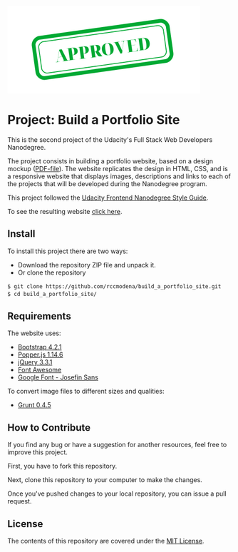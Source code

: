 ![Approved Image](/img/approved.png)

# Project: Build a Portfolio Site

This is the second project of the Udacity's Full Stack Web Developers Nanodegree.

The project consists in building a portfolio website, based on a design mockup ([PDF-file](mockup/design-mockup-portfolio.pdf)). The website replicates the design in HTML, CSS, and is a responsive website that displays images, descriptions and links to each of the projects that will be developed during the Nanodegree program.

This project followed the [Udacity Frontend Nanodegree Style Guide](http://udacity.github.io/frontend-nanodegree-styleguide/).

To see the resulting website [click here](https://rccmodena.github.io/FSND_build_a_portfolio_site/).

## Install

To install this project there are two ways:
- Download the repository ZIP file and unpack it.
- Or clone the repository

```sh
$ git clone https://github.com/rccmodena/build_a_portfolio_site.git
$ cd build_a_portfolio_site/
```

## Requirements

The website uses:
- [Bootstrap 4.2.1](https://getbootstrap.com/docs/4.2/getting-started/introduction/)
- [Popper.js 1.14.6](https://popper.js.org/)
- [jQuery 3.3.1](https://code.jquery.com/)
- [Font Awesome](https://fontawesome.com/)
- [Google Font - Josefin Sans](https://fonts.google.com/specimen/Josefin+Sans)

To convert image files to different sizes and qualities:
- [Grunt 0.4.5](https://gruntjs.com/)

## How to Contribute

If you find any bug or have a suggestion for another resources, feel free to improve this project.

First, you have to fork this repository.

Next, clone this repository to your computer to make the changes.

Once you've pushed changes to your local repository, you can issue a pull request.

## License

The contents of this repository are covered under the [MIT License](LICENSE).
